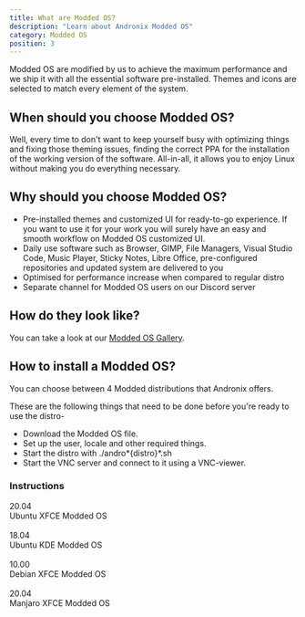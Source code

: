 ```yaml
---
title: What are Modded OS?
description: "Learn about Andronix Modded OS"
category: Modded OS
position: 3
---
```


<!-- //todo add an image -->

Modded OS are modified by us to achieve the maximum performance and we ship it with all the essential software pre-installed. Themes and icons are selected to match every element of the system.

## When should you choose Modded OS?

Well, every time to don't want to keep yourself busy with optimizing things and fixing those theming issues, finding the correct PPA for the installation of the working version of the software. All-in-all, it allows you to enjoy Linux without making you do everything necessary.

## Why should you choose Modded OS?

- Pre-installed themes and customized UI for ready-to-go experience. If you want to use it for your work you will surely have an easy and smooth workflow on Modded OS customized UI.
- Daily use software such as Browser, GIMP, File Managers, Visual Studio Code, Music Player, Sticky Notes, Libre Office, pre-configured repositories and updated system are delivered to you
- Optimised for performance increase when compared to regular distro
- Separate channel for Modded OS users on our Discord server

## How do they look like?

You can take a look at our [Modded OS Gallery](https://andronix.app/modded-os-gallery/).

## How to install a Modded OS?

You can choose between 4 Modded distributions that Andronix offers.

These are the following things that need to be done before you're ready to use the distro-

- Download the Modded OS file.
- Set up the user, locale and other required things.
- Start the distro with ./andro*{distro}*.sh
- Start the VNC server and connect to it using a VNC-viewer.

### Instructions

<badge>20.04</badge>
<br>
<nuxt-link to="./ubuntu-xfce">Ubuntu XFCE Modded OS</nuxt-link>
<br>
<br>
<badge>18.04</badge>
<br>
<nuxt-link to="./ubuntu-kde">Ubuntu KDE Modded OS</nuxt-link>
<br>
<br>
<badge>10.00</badge>
<br>
<nuxt-link to="./debian-xfce">Debian XFCE Modded OS</nuxt-link>
<br>
<br>
<badge>20.04</badge>
<br>
<nuxt-link to="./manjaro-xfce">Manjaro XFCE Modded OS</nuxt-link>
